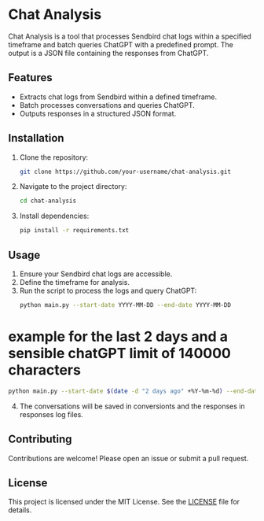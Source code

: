 # Chat Analysis
Chat Analysis is a tool that processes Sendbird chat logs within a specified timeframe and batch queries ChatGPT with a predefined prompt. The output is a JSON file containing the responses from ChatGPT.
## Features
- Extracts chat logs from Sendbird within a defined timeframe.
- Batch processes conversations and queries ChatGPT.
- Outputs responses in a structured JSON format.
## Installation
1. Clone the repository:
   ```bash
   git clone https://github.com/your-username/chat-analysis.git
   ```
2. Navigate to the project directory:
   ```bash
   cd chat-analysis
   ```
3. Install dependencies:
   ```bash
   pip install -r requirements.txt
   ```
## Usage
1. Ensure your Sendbird chat logs are accessible.
2. Define the timeframe for analysis.
3. Run the script to process the logs and query ChatGPT:
   ```bash
   python main.py --start-date YYYY-MM-DD --end-date YYYY-MM-DD
   ```
# example for the last 2 days and a sensible chatGPT limit of 140000 characters
   ```bash
   python main.py --start-date $(date -d "2 days ago" +%Y-%m-%d) --end-date $(date +%Y-%m-%d) --char-limit 140000
   ```
4. The conversations will be saved in conversionts and the responses in responses log files.
## Contributing
Contributions are welcome! Please open an issue or submit a pull request.
## License
This project is licensed under the MIT License. See the [LICENSE](LICENSE) file for details.

